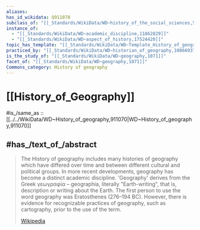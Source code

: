 ```yaml
---
aliases:
has_id_wikidata: Q911070
subclass_of: "[[_Standards/WikiData/WD~history_of_the_social_sciences,5076869]]"
instance_of:
  - "[[_Standards/WikiData/WD~academic_discipline,11862829]]"
  - "[[_Standards/WikiData/WD~aspect_of_history,17524420]]"
topic_has_template: "[[_Standards/WikiData/WD~Template_History_of_geography_sidebar,14403062]]"
practiced_by: "[[_Standards/WikiData/WD~historian_of_geography,108669379]]"
is_the_study_of: "[[_Standards/WikiData/WD~geography,1071]]"
facet_of: "[[_Standards/WikiData/WD~geography,1071]]"
Commons_category: History of geography
---
```


# [[History_of_Geography]] 

#is_/same_as :: [[../../WikiData/WD~History_of_geography,911070|WD~History_of_geography,911070]] 

## #has_/text_of_/abstract 

> The History of geography includes many histories of geography which have differed over time and between different cultural and political groups. In more recent developments, geography has become a distinct academic discipline. 'Geography' derives from the Greek γεωγραφία – geographia, literally "Earth-writing", that is, description or writing about the Earth. The first person to use the word geography was Eratosthenes (276–194 BC). However, there is evidence for recognizable practices of geography, such as cartography, prior to the use of the term.
>
> [Wikipedia](https://en.wikipedia.org/wiki/History%20of%20geography) 

